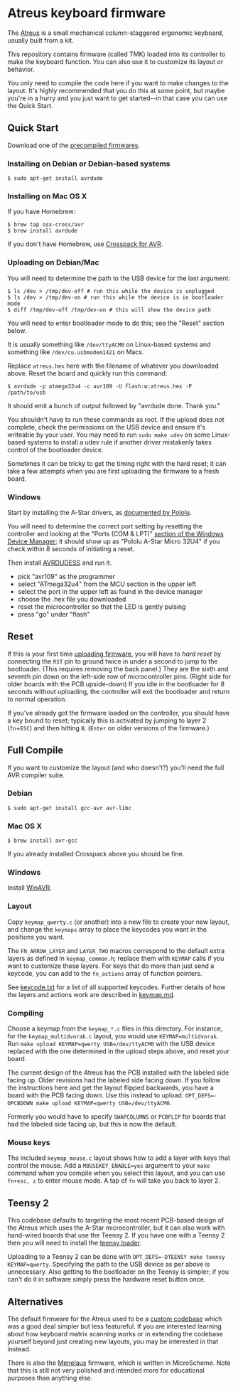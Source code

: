 # Atreus keyboard firmware

The [Atreus](https://atreus.technomancy.us) is a small mechanical
column-staggered ergonomic keyboard, usually built from a kit.

This repository contains firmware (called TMK) loaded into its
controller to make the keyboard function. You can also use it to
customize its layout or behavior.

You only need to compile the code here if you want to make changes to
the layout. It's highly recommended that you do this at some point,
but maybe you're in a hurry and you just want to get started--in that
case you can use the Quick Start.

## Quick Start

Download one of the [precompiled firmwares](https://atreus.technomancy.us/download).

### Installing on Debian or Debian-based systems

    $ sudo apt-get install avrdude

### Installing on Mac OS X

If you have Homebrew:

    $ brew tap osx-cross/avr
    $ brew install avrdude

If you don't have Homebrew, use [Crosspack for AVR](https://www.obdev.at/products/crosspack/index.html).

### Uploading on Debian/Mac

You will need to determine the path to the USB device for the last argument:

    $ ls /dev > /tmp/dev-off # run this while the device is unplugged
    $ ls /dev > /tmp/dev-on # run this while the device is in bootloader mode
    $ diff /tmp/dev-off /tmp/dev-on # this will show the device path

You will need to enter bootloader mode to do this; see the "Reset" section below.

It is usually something like `/dev/ttyACM0` on Linux-based systems and
something like `/dev/cu.usbmodem1421` on Macs.

Replace `atreus.hex` here with the filename of whatever you downloaded
above. Reset the board and quickly run this command:

    $ avrdude -p atmega32u4 -c avr109 -U flash:w:atreus.hex -P /path/to/usb

It should emit a bunch of output followed by "avrdude done.  Thank you."

You shouldn't have to run these commands as root.
If the upload does not complete, check the permissions on the USB
device and ensure it's writeable by your user. You may need to run
`sudo make udev` on some Linux-based systems to install a udev rule if
another driver mistakenly takes control of the bootloader device.

Sometimes it can be tricky to get the timing right with the hard
reset; it can take a few attempts when you are first uploading the
firmware to a fresh board.

### Windows

Start by installing the A-Star drivers, as [documented by Pololu](https://www.pololu.com/docs/0J61/6.1).

You will need to determine the correct port setting by resetting the
controller and looking at the "Ports (COM & LPT)"
[section of the Windows Device Manager](https://a.pololu-files.com/picture/0J5272.500.png);
it should show up as "Pololu A-Star Micro 32U4" if you check within 8
seconds of initiating a reset.

Then install
[AVRDUDESS](http://blog.zakkemble.co.uk/avrdudess-a-gui-for-avrdude/)
and run it.

* pick "avr109" as the programmer
* select "ATmega32u4" from the MCU section in the upper left
* select the port in the upper left as found in the device manager
* choose the .hex file you downloaded
* reset the microcontroller so that the LED is gently pulsing
* press "go" under "flash"

## Reset

If this is your first time
[uploading firmware](http://www.pololu.com/docs/0J61/5.3), you will
have to *hard reset* by connecting the `RST` pin to ground twice in
under a second to jump to the bootloader. (This requires removing the
back panel.) They are the sixth and seventh pin down on the left-side
row of microcontroller pins. (Right side for older boards with the PCB
upside-down) If you idle in the bootloader for 8 seconds without
uploading, the controller will exit the bootloader and return to
normal operation.

If you've already got the firmware loaded on the controller, you
should have a key bound to reset; typically this is activated by
jumping to layer 2 (`fn`+`ESC`) and then hitting `B`. (`Enter` on
older versions of the firmware.)

## Full Compile

If you want to customize the layout (and who doesn't?) you'll need the
full AVR compiler suite.

### Debian

    $ sudo apt-get install gcc-avr avr-libc

### Mac OS X

    $ brew install avr-gcc

If you already installed Crosspack above you should be fine.

### Windows

Install [WinAVR](http://winavr.sourceforge.net/).

### Layout

Copy `keymap_qwerty.c` (or another) into a new file to create your new
layout, and change the `keymaps` array to place the keycodes you want
in the positions you want.

The `FN_ARROW_LAYER` and `LAYER_TWO` macros correspond to the default
extra layers as defined in `keymap_common.h`; replace them with
`KEYMAP` calls if you want to customize these layers. For keys that do
more than just send a keycode, you can add to the `fn_actions` array
of function pointers.

See
[keycode.txt](https://github.com/technomancy/tmk_keyboard/blob/atreus/doc/keycode.txt)
for a list of all supported keycodes. Further details of how the
layers and actions work are described in
[keymap.md](https://github.com/technomancy/tmk_keyboard/blob/atreus/doc/keymap.md).

### Compiling

Choose a keymap from the `keymap_*.c` files in this directory. For
instance, for the `keymap_multidvorak.c` layout, you would use
`KEYMAP=multidvorak`. Run `make upload KEYMAP=qwerty USB=/dev/ttyACM0`
with the USB device replaced with the one determined in the upload
steps above, and reset your board.

The current design of the Atreus has the PCB installed with the
labeled side facing up. Older revisions had the labeled side facing
down. If you follow the instructions here and get the layout flipped
backwards, you have a board with the PCB facing down. Use this instead
to upload: `OPT_DEFS=-DPCBDOWN make upload KEYMAP=qwerty
USB=/dev/ttyACM0`.

Formerly you would have to specify `SWAPCOLUMNS` or `PCBFLIP` for
boards that had the labeled side facing up, but this is now the
default.

### Mouse keys

The included `keymap_mouse.c` layout shows how to add a layer with
keys that control the mouse. Add a `MOUSEKEY_ENABLE=yes` argument to
your `make` command when you compile when you select this layout, and
you can use `fn+esc, z` to enter mouse mode. A tap of `fn` will take
you back to layer 2.

## Teensy 2

This codebase defaults to targeting the most recent PCB-based design
of the Atreus which uses the A-Star microcontroller, but it can also
work with hand-wired boards that use the Teensy 2. If you have one
with a Teensy 2 then you will need to install the
[teensy loader](http://www.pjrc.com/teensy/loader_cli.html).

Uploading to a Teensy 2 can be done with `OPT_DEFS=-DTEENSY make teensy
KEYMAP=qwerty`.  Specifying the path to the USB device as per above is
unnecessary. Also getting to the bootloader on the Teensy is simpler;
if you can't do it in software simply press the hardware reset button
once.

## Alternatives

The default firmware for the Atreus used to be a
[custom codebase](https://github.com/technomancy/atreus-firmware)
which was a good deal simpler but less featureful. If you are
interested learning about how keyboard matrix scanning works or in
extending the codebase yourself beyond just creating new layouts, you
may be interested in that instead.

There is also the [Menelaus](https://github.com/technomancy/menelaus)
firmware, which is written in MicroScheme. Note that this is still not
very polished and intended more for educational purposes than anything else.

